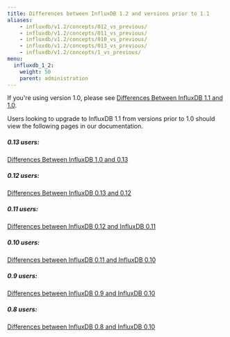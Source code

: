 ```yaml
---
title: Differences between InfluxDB 1.2 and versions prior to 1.1
aliases:
    - influxdb/v1.2/concepts/012_vs_previous/
    - influxdb/v1.2/concepts/011_vs_previous/
    - influxdb/v1.2/concepts/010_vs_previous/
    - influxdb/v1.2/concepts/013_vs_previous/
    - influxdb/v1.2/concepts/1_vs_previous/
menu:
  influxdb_1_2:
    weight: 50
    parent: administration
---
```


If you're using version 1.0, please see [Differences Between InfluxDB 1.1 and 1.0](/influxdb/v1.2/administration/differences/).

Users looking to upgrade to InfluxDB 1.1 from versions prior to 1.0 should view the following pages in our documentation.

##### 0.13 users:
[Differences Between InfluxDB 1.0 and 0.13](/influxdb/v1.0/administration/013_vs_1/)

##### 0.12 users:
[Differences Between InfluxDB 0.13 and 0.12](/influxdb/v0.13/administration/012_vs_013/)

##### 0.11 users:
[Differences between InfluxDB 0.12 and InfluxDB 0.11](/influxdb/v0.12/concepts/011_vs_012/)

##### 0.10 users:
[Differences between InfluxDB 0.11 and InfluxDB 0.10](/influxdb/v1.2/concepts/010_vs_011/)

##### 0.9 users:
[Differences between InfluxDB 0.9 and InfluxDB 0.10](/influxdb/v0.10/concepts/09_vs_010/)

##### 0.8 users:
[Differences between InfluxDB 0.8 and InfluxDB 0.10](/influxdb/v0.10/concepts/08_vs_010/)
